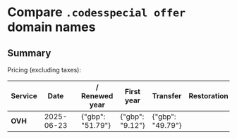 # Compare `.codesspecial offer` domain names

## Summary

Pricing (excluding taxes):

| Service | Date |  | / Renewed year | First year | Transfer | Restoration |
|--|--|--|--|--|--|--|
| **OVH** | 2025-06-23 |  | {"gbp": "51.79"} | {"gbp": "9.12"} | {"gbp": "49.79"} |  |
